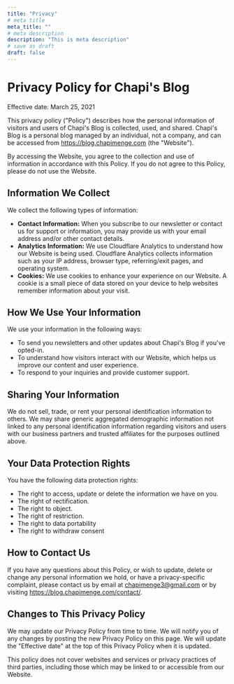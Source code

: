 ```yaml
---
title: "Privacy"
# meta title
meta_title: ""
# meta description
description: "This is meta description"
# save as draft
draft: false
---
```


# Privacy Policy for Chapi's Blog

Effective date: March 25, 2021

This privacy policy ("Policy") describes how the personal information of visitors and users of Chapi's Blog is collected, used, and shared. Chapi's Blog is a personal blog managed by an individual, not a company, and can be accessed from https://blog.chapimenge.com (the "Website").

By accessing the Website, you agree to the collection and use of information in accordance with this Policy. If you do not agree to this Policy, please do not use the Website.

## Information We Collect

We collect the following types of information:

- **Contact Information:** When you subscribe to our newsletter or contact us for support or information, you may provide us with your email address and/or other contact details.
- **Analytics Information:** We use Cloudflare Analytics to understand how our Website is being used. Cloudflare Analytics collects information such as your IP address, browser type, referring/exit pages, and operating system.
- **Cookies:** We use cookies to enhance your experience on our Website. A cookie is a small piece of data stored on your device to help websites remember information about your visit.

## How We Use Your Information

We use your information in the following ways:

- To send you newsletters and other updates about Chapi's Blog if you've opted-in.
- To understand how visitors interact with our Website, which helps us improve our content and user experience.
- To respond to your inquiries and provide customer support.

## Sharing Your Information

We do not sell, trade, or rent your personal identification information to others. We may share generic aggregated demographic information not linked to any personal identification information regarding visitors and users with our business partners and trusted affiliates for the purposes outlined above.

## Your Data Protection Rights

You have the following data protection rights:

- The right to access, update or delete the information we have on you.
- The right of rectification.
- The right to object.
- The right of restriction.
- The right to data portability
- The right to withdraw consent

## How to Contact Us

If you have any questions about this Policy, or wish to update, delete or change any personal information we hold, or have a privacy-specific complaint, please contact us by email at chapimenge3@gmail.com or by visiting https://blog.chapimenge.com/contact/.

## Changes to This Privacy Policy

We may update our Privacy Policy from time to time. We will notify you of any changes by posting the new Privacy Policy on this page. We will update the "Effective date" at the top of this Privacy Policy when it is updated.

This policy does not cover websites and services or privacy practices of third parties, including those which may be linked to or accessible from our Website.
